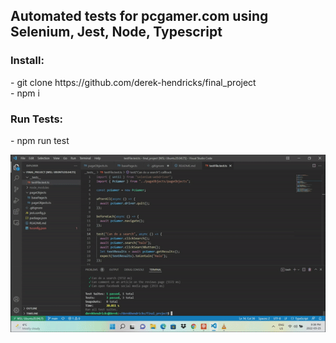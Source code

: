 <h2>Automated tests for pcgamer.com using Selenium, Jest, Node, Typescript </h2>

<h3>Install:</h3>
- git clone https://github.com/derek-hendricks/final_project <br/>
- npm i 

<h3>Run Tests:</h3>
- npm run test

<img src="./readmegif.gif"></img>